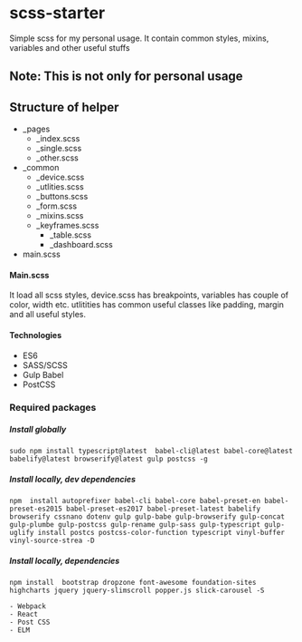 # scss-starter
Simple scss for my personal usage. It contain common styles, mixins, variables and other useful stuffs

## Note: This is not only for personal usage

## Structure of helper
- _pages
  - _index.scss
  - _single.scss 
  - _other.scss
- _common 
  - _device.scss
  - _utlities.scss 
  - _buttons.scss
  - _form.scss
  - _mixins.scss
  - _keyframes.scss
	- _table.scss 
	- _dashboard.scss 
- main.scss 


#### Main.scss
It load all scss styles, device.scss has breakpoints, variables has couple of color, width etc. utlitities has common useful classes like padding, margin and all useful styles.


#### Technologies 

- ES6
- SASS/SCSS
- Gulp Babel
- PostCSS


### Required packages 

##### Install globally 

```
sudo npm install typescript@latest  babel-cli@latest babel-core@latest
babelify@latest browserify@latest gulp postcss -g
```

##### Install locally, dev dependencies

```
npm  install autoprefixer babel-cli babel-core babel-preset-en babel-preset-es2015 babel-preset-es2017 babel-preset-latest babelify browserify cssnano dotenv gulp gulp-babe gulp-browserify gulp-concat gulp-plumbe gulp-postcss gulp-rename gulp-sass gulp-typescript gulp-uglify install postcs postcss-color-function typescript vinyl-buffer vinyl-source-strea -D
```

##### Install locally, dependencies 

```
npm install  bootstrap dropzone font-awesome foundation-sites highcharts jquery jquery-slimscroll popper.js slick-carousel -S
```
> 
	- Webpack 
	- React 
	- Post CSS
	- ELM 